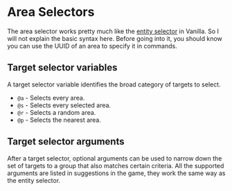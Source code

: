 # Area Selectors

The area selector works pretty much like the [entity selector](https://minecraft.wiki/w/Target_selectors) in Vanilla. So I will not explain the basic syntax here. Before going into it, you should know you can use the UUID of an area to specify it in commands.

## Target selector variables

A target selector variable identifies the broad category of targets to select.

- `@a` - Selects every area.
- `@s` - Selects every selected area.
- `@r` - Selects a random area.
- `@p` - Selects the nearest area.

## Target selector arguments

After a target selector, optional arguments can be used to narrow down the set of targets to a group that also matches certain criteria. All the supported arguments are listed in suggestions in the game, they work the same way as the entity selector.
